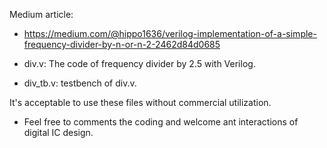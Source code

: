 Medium article: 
- https://medium.com/@hippo1636/verilog-implementation-of-a-simple-frequency-divider-by-n-or-n-2-2462d84d0685

- div.v: The code of frequency divider by 2.5 with Verilog.
- div_tb.v: testbench of div.v.

It's acceptable to use these files without commercial utilization.
- Feel free to comments the coding and welcome ant interactions of digital IC design.
